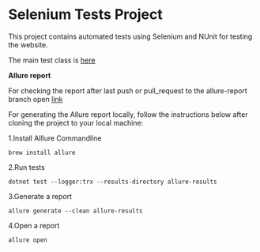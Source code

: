 # Selenium Tests Project

This project contains automated tests using Selenium and NUnit for testing the website.

The main test class is [here](https://github.com/Leontievna/miacademy/blob/main/Tests/ParentFormTest.cs)

**Allure report**

For checking the report after last push or pull_request to the allure-report branch open [link](https://leontievna.github.io/miacademy/)

For generating the Allure report locally, follow the instructions below after cloning the project to your local machine:

1.Install Alllure Commandline 

```brew install allure```


2.Run tests

```dotnet test --logger:trx --results-directory allure-results```


3.Generate a report

```allure generate --clean allure-results```


4.Open a report

```allure open```



